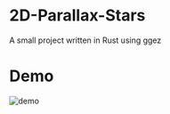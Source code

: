 # 2D-Parallax-Stars
A small project written in Rust using ggez

# Demo
![demo](https://user-images.githubusercontent.com/40839054/127570910-8fe006c0-8a4f-4bfa-b2f8-12e8c2ecfb0d.gif)
